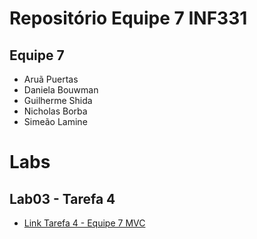 # Repositório Equipe 7 INF331

## Equipe 7

* Aruã Puertas
* Daniela Bouwman
* Guilherme Shida
* Nicholas Borba
* Simeão Lamine

# Labs

## Lab03 - Tarefa 4

* [Link Tarefa 4 - Equipe 7 MVC](https://github.com/inf331-equipe7/tarefas/blob/master/images/Tarefa%204%20-%20Diagrama%201%20com%20MVC.png)

